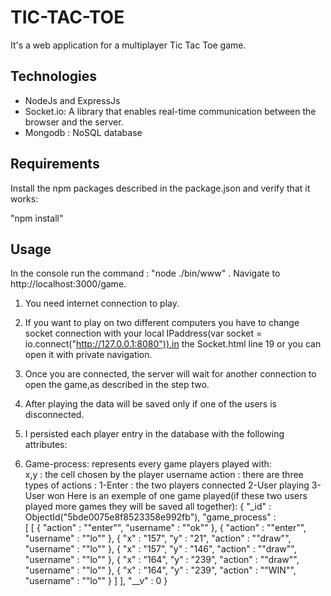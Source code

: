 # TIC-TAC-TOE

It's a web application for a multiplayer Tic Tac Toe game.

## Technologies

* NodeJs and ExpressJs
* Socket.io: A library that enables real-time communication between the browser and the server.
* Mongodb : NoSQL database

## Requirements

Install the npm packages described in the package.json and verify that it works:

"npm install"

## Usage

In the console run the command : "node ./bin/www" . Navigate to http://localhost:3000/game.

1) You need internet connection to play.
2) If you want to play on two different computers you have to change socket connection with your 
local IPaddress(var socket = io.connect("http://127.0.0.1:8080")),in the Socket.html line 19 or you can open it with private navigation.

3) Once you are connected, the server will wait for another connection to open the game,as described in the step two.

4) After playing the data will be saved only if one of the users is disconnected.
5) I persisted each player entry in the database with the following attributes:
6) Game-process: represents every game players played with: <br>
                  x,y : the cell chosen by the player
                  username
                  action : there are three types of actions : 
                  1-Enter : the two players connected 
                  2-User playing 
                  3-User won 
Here is an exemple of one game played(if these two users played more games they will be saved all together):
{ "_id" : ObjectId("5bde0075e8f8523358e992fb"), "game_process" :  
[ [ { "action" : "\"enter\"", "username" : "\"ok\"" }, 
{ "action" : "\"enter\"", "username" : "\"lo\"" }, 
{ "x" : "157", "y" : "21", "action" : "\"draw\"", "username" : "\"lo\"" },
{ "x" : "157", "y" : "146", "action" : "\"draw\"", "username" : "\"lo\"" },
{ "x" : "164", "y" : "239", "action" : "\"draw\"", "username" : "\"lo\"" },
{ "x" : "164", "y" : "239", "action" : "\"WIN\"", "username" : "\"lo\"" } ] ], "__v" : 0 }
    




